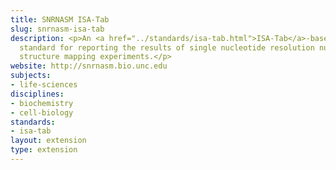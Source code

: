 ```yaml
---
title: SNRNASM ISA-Tab
slug: snrnasm-isa-tab
description: <p>An <a href="../standards/isa-tab.html">ISA-Tab</a>-based
  standard for reporting the results of single nucleotide resolution nucleic acid
  structure mapping experiments.</p>
website: http://snrnasm.bio.unc.edu
subjects:
- life-sciences
disciplines:
- biochemistry
- cell-biology
standards:
- isa-tab
layout: extension
type: extension
---
```


